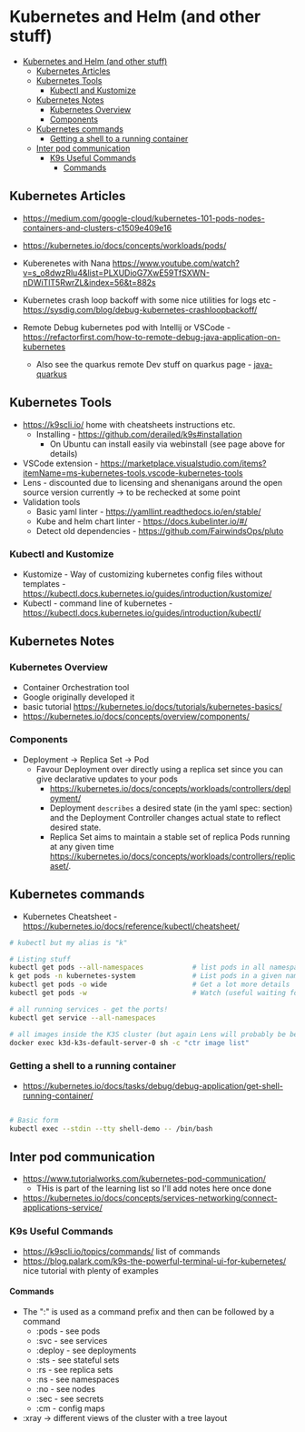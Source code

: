 # Kubernetes and Helm (and other stuff)

- [Kubernetes and Helm (and other stuff)](#kubernetes-and-helm-and-other-stuff)
  - [Kubernetes Articles](#kubernetes-articles)
  - [Kubernetes Tools](#kubernetes-tools)
    - [Kubectl and Kustomize](#kubectl-and-kustomize)
  - [Kubernetes Notes](#kubernetes-notes)
    - [Kubernetes Overview](#kubernetes-overview)
    - [Components](#components)
  - [Kubernetes commands](#kubernetes-commands)
    - [Getting a shell to a running container](#getting-a-shell-to-a-running-container)
  - [Inter pod communication](#inter-pod-communication)
    - [K9s Useful Commands](#k9s-useful-commands)
      - [Commands](#commands)

## Kubernetes Articles

- <https://medium.com/google-cloud/kubernetes-101-pods-nodes-containers-and-clusters-c1509e409e16>
- <https://kubernetes.io/docs/concepts/workloads/pods/>

- Kuberenetes with Nana <https://www.youtube.com/watch?v=s_o8dwzRlu4&list=PLXUDioG7XwE59TfSXWN-nDWiTlT5RwrZL&index=56&t=882s>
- Kubernetes crash loop backoff with some nice utilities for logs etc - <https://sysdig.com/blog/debug-kubernetes-crashloopbackoff/>
- Remote Debug kubernetes pod with Intellij or VSCode - <https://refactorfirst.com/how-to-remote-debug-java-application-on-kubernetes>
  - Also see the quarkus remote Dev stuff on quarkus page - [java-quarkus](../../development/java/java-quarkus.md) 

## Kubernetes Tools

- <https://k9scli.io/> home with cheatsheets instructions etc. 
  - Installing - https://github.com/derailed/k9s#installation
    - On Ubuntu can install easily via webinstall (see page above for details)
- VSCode extension - <https://marketplace.visualstudio.com/items?itemName=ms-kubernetes-tools.vscode-kubernetes-tools>
- Lens - discounted due to licensing and shenanigans around the open source version currently -> to be rechecked at some point
- Validation tools
  - Basic yaml linter - <https://yamllint.readthedocs.io/en/stable/>
  - Kube and helm chart linter - <https://docs.kubelinter.io/#/>
  - Detect old dependencies - <https://github.com/FairwindsOps/pluto>

### Kubectl and Kustomize

- Kustomize - Way of customizing kubernetes config files without templates - <https://kubectl.docs.kubernetes.io/guides/introduction/kustomize/>
- Kubectl - command line of kubernetes - <https://kubectl.docs.kubernetes.io/guides/introduction/kubectl/>

## Kubernetes Notes

### Kubernetes Overview

- Container Orchestration tool
- Google originally developed it
- basic tutorial <https://kubernetes.io/docs/tutorials/kubernetes-basics/>
- <https://kubernetes.io/docs/concepts/overview/components/>

### Components

- Deployment -> Replica Set -> Pod
  - Favour Deployment over directly using a replica set since you can give declarative updates to your pods
    - <https://kubernetes.io/docs/concepts/workloads/controllers/deployment/>
    - Deployment `describes` a desired state (in the yaml spec: section) and the Deployment Controller changes actual state to reflect desired state.
    - Replica Set aims to maintain a stable set of replica Pods running at any given time <https://kubernetes.io/docs/concepts/workloads/controllers/replicaset/>.

## Kubernetes commands

- Kubernetes Cheatsheet - <https://kubernetes.io/docs/reference/kubectl/cheatsheet/>

```bash
# kubectl but my alias is "k"

# Listing stuff
kubectl get pods --all-namespaces            # list pods in all namespaces not just the current one
k get pods -n kubernetes-system              # List pods in a given namespace
kubectl get pods -o wide                     # Get a lot more details
kubectl get pods -w                          # Watch (useful waiting for stuff to get running)

# all running services - get the ports!
kubectl get service --all-namespaces

# all images inside the K3S cluster (but again Lens will probably be better for it)
docker exec k3d-k3s-default-server-0 sh -c "ctr image list"
```

### Getting a shell to a running container

- <https://kubernetes.io/docs/tasks/debug/debug-application/get-shell-running-container/>

```bash

# Basic form
kubectl exec --stdin --tty shell-demo -- /bin/bash
```

## Inter pod communication

- <https://www.tutorialworks.com/kubernetes-pod-communication/>
  - THis is part of the learning list so I'll add notes here once done
- <https://kubernetes.io/docs/concepts/services-networking/connect-applications-service/>


### K9s Useful Commands

- <https://k9scli.io/topics/commands/> list of commands
- <https://blog.palark.com/k9s-the-powerful-terminal-ui-for-kubernetes/> nice tutorial with plenty of examples

#### Commands

- The ":" is used as a command prefix and then can be followed by a command
  - :pods - see pods
  - :svc - see services
  - :deploy - see deployments
  - :sts - see stateful sets
  - :rs - see replica sets
  - :ns - see namespaces
  - :no - see nodes
  - :sec - see secrets
  - :cm - config maps
- :xray -> different views of the cluster with a tree layout